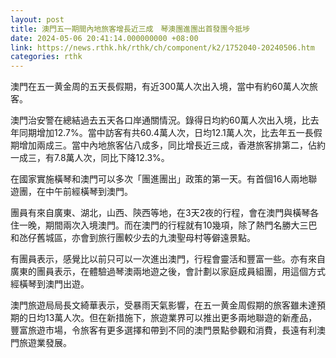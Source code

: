 ```yaml
---
layout: post
title: 澳門五一期間內地旅客增長近三成　琴澳團進團出首發團今抵埗
date: 2024-05-06 20:41:14.000000000 +08:00
link: https://news.rthk.hk/rthk/ch/component/k2/1752040-20240506.htm
categories: rthk
---
```


澳門在五一黄金周的五天長假期，有近300萬人次出入境，當中有約60萬人次旅客。

澳門治安警在總結過去五天各口岸通關情況。錄得日均約60萬人次出入境，比去年同期增加12.7%。當中訪客有共60.4萬人次，日均12.1萬人次，比去年五一長假期增加兩成三。當中內地旅客佔八成多，同比增長近三成，香港旅客排第二，佔約一成三，有7.8萬人次，同比下降12.3%。

在國家實施橫琴和澳門可以多次「團進團出」政策的第一天。有首個16人兩地聯遊團，在中午前經橫琴到澳門。

團員有來自廣東、湖北，山西、陝西等地，在3天2夜的行程，會在澳門與橫琴各住一晚，期間兩次入境澳門。而在澳門的行程就有10幾項，除了熱門名勝大三巴和氹仔舊城區，亦會到旅行團較少去的九澳聖母村等僻遠景點。

有團員表示，感覺比以前只可以一次進出澳門，行程會靈活和豐富一些。亦有來自廣東的團員表示，在體驗過琴澳兩地遊之後，會計劃以家庭成員組團，用這個方式經橫琴到澳門出遊。

澳門旅遊局局長文綺華表示，受暴雨天氣影響，在五一黄金周假期的旅客雖未達預期的日均13萬人次。但在新措施下，旅遊業界可以推出更多兩地聯遊的新產品，豐富旅遊市場，令旅客有更多選擇和帶到不同的澳門景點參觀和消費，長遠有利澳門旅遊業發展。
